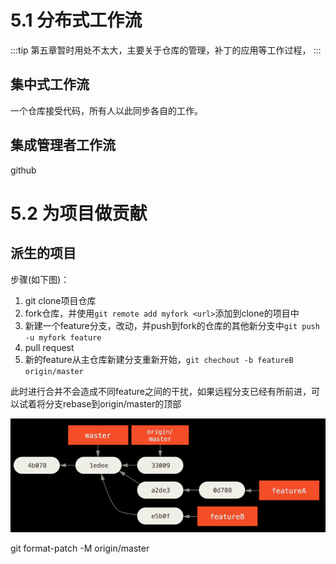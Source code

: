 # 5.1 分布式工作流

:::tip 
第五章暂时用处不太大，主要关于仓库的管理，补丁的应用等工作过程，
:::

## 集中式工作流

一个仓库接受代码，所有人以此同步各自的工作。

## 集成管理者工作流

github

# 5.2 为项目做贡献

## 派生的项目

步骤(如下图)：
1. git clone项目仓库
2. fork仓库，并使用`git remote add myfork <url>`添加到clone的项目中
3. 新建一个feature分支，改动，并push到fork的仓库的其他新分支中`git push -u myfork feature`
4. pull request  
5. 新的feature从主仓库新建分支重新开始，`git chechout -b featureB origin/master`  

此时进行合并不会造成不同feature之间的干扰，如果远程分支已经有所前进，可以试着将分支rebase到origin/master的顶部

![](./images/2018-10-15-10-22-29.png)


git format-patch -M origin/master

